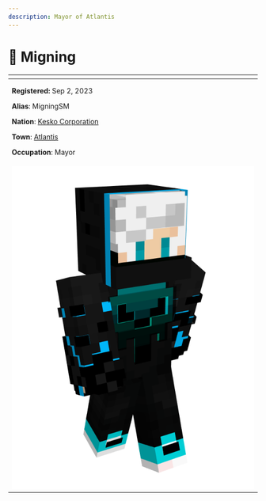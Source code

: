 ```yaml
---
description: Mayor of Atlantis
---
```


# 👤 Migning

<table data-view="cards" data-full-width="false"><thead><tr><th></th></tr></thead><tbody><tr><td><p><strong>Registered:</strong> Sep 2, 2023</p><p><strong>Alias</strong>: MigningSM</p><p><strong>Nation</strong>: <a href="../nations/present-nations/kesko-corporation/">Kesko Corporation</a></p><p><strong>Town</strong>: <a href="../towns/other-regions/atlantis.md">Atlantis</a></p><p><strong>Occupation</strong>: Mayor</p></td></tr><tr><td><img src="../../../.gitbook/assets/MigningSM-skin.png" alt=""></td></tr></tbody></table>
